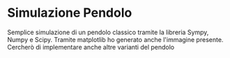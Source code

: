 # Simulazione Pendolo 

Semplice simulazione di un pendolo classico tramite la libreria Sympy, Numpy e Scipy. Tramite matplotlib ho generato anche l'immagine presente.
Cercherò di implementare anche altre varianti del pendolo
